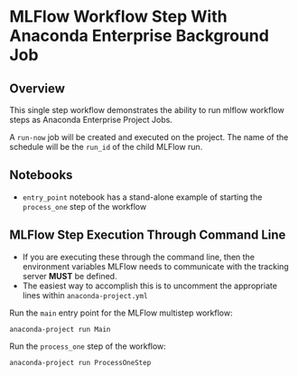 # MLFlow Workflow Step With Anaconda Enterprise Background Job 

## Overview
This single step workflow demonstrates the ability to run mlflow workflow steps as Anaconda Enterprise Project Jobs.

A `run-now` job will be created and executed on the project.  The name of the schedule will be the `run_id` of the child MLFlow run.

## Notebooks

* `entry_point` notebook has a stand-alone example of starting the `process_one` step of the workflow

## MLFlow Step Execution Through Command Line

* If you are executing these through the command line, then the environment variables MLFlow needs to communicate with the tracking server **MUST** be defined.
* The easiest way to accomplish this is to uncomment the appropriate lines within `anaconda-project.yml`


Run the `main` entry point for the MLFlow multistep workflow:
```commandline
anaconda-project run Main
```

Run the `process_one` step of the workflow:
```commandline
anaconda-project run ProcessOneStep
```
